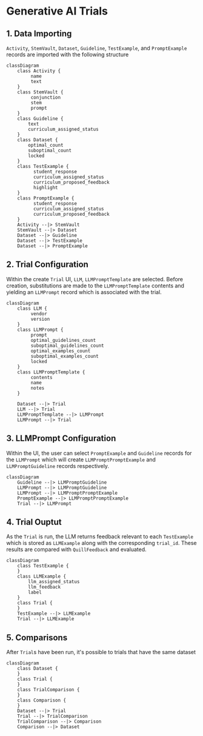 # Generative AI Trials

## 1. Data Importing

`Activity`, `StemVault`, `Dataset`, `Guideline`, `TestExample`, and `PromptExample` records are imported with the following structure

```mermaid
classDiagram
    class Activity {
         name
         text
    }
    class StemVault {
         conjunction
         stem
         prompt
    }
    class Guideline {
        text
        curriculum_assigned_status
    }
    class Dataset {
        optimal_count
        suboptimal_count
        locked
    }
    class TestExample {
          student_response
          curriculum_assigned_status
          curriculum_proposed_feedback
          highlight
    }
    class PromptExample {
          student_response
          curriculum_assigned_status
          curriculum_proposed_feedback
    }
    Activity --|> StemVault
    StemVault --|> Dataset
    Dataset --|> Guideline
    Dataset --|> TestExample
    Dataset --|> PromptExample
```

## 2. Trial Configuration

Within the create `Trial` UI, `LLM`, `LLMPromptTemplate` are selected. Before creation, substitutions are made to the `LLMPromptTemplate` contents and yielding an `LLMPrompt` record which is associated with the trial.

```mermaid
classDiagram
    class LLM {
         vendor
         version
    }
    class LLMPrompt {
         prompt
         optimal_guidelines_count
         suboptimal_guidelines_count
         optimal_examples_count
         suboptimal_examples_count
         locked
    }
    class LLMPromptTemplate {
         contents
         name
         notes
    }

    Dataset --|> Trial
    LLM --|> Trial
    LLMPromptTemplate --|> LLMPrompt
    LLMPrompt --|> Trial
```

## 3. LLMPrompt Configuration

Within the UI, the user can select `PromptExample` and `Guideline` records for the `LLMPrompt` which will create `LLMPromptPromptExample` and `LLMPromptGuideline` records respectively.

```mermaid
classDiagram
    Guideline --|> LLMPromptGuideline
    LLMPrompt --|> LLMPromptGuideline
    LLMPrompt --|> LLMPromptPromptExample
    PromptExample --|> LLMPromptPromptExample
    Trial --|> LLMPrompt

```

## 4. Trial Ouptut

As the `Trial` is run, the LLM returns feedback relevant to each `TestExample` which is stored as `LLMExample` along with the corresponding `trial_id`.   These results are compared with `QuillFeedback` and evaluated.

```mermaid
classDiagram
    class TestExample {
    }
    class LLMExample {
        llm_assigned_status
        llm_feedback
        label
    }
    class Trial {
    }
    TestExample --|> LLMExample
    Trial --|> LLMExample
```

## 5. Comparisons

After `Trial`s have been run, it's possible to trials that have the same dataset

```mermaid
classDiagram
    class Dataset {
    }
    class Trial {
    }
    class TrialComparison {
    }
    class Comparison {
    }
    Dataset --|> Trial
    Trial --|> TrialComparison
    TrialComparison --|> Comparison
    Comparison --|> Dataset
```
